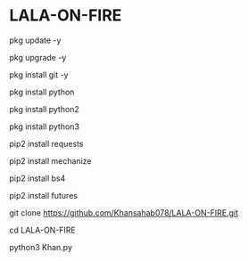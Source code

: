 # LALA-ON-FIRE

pkg update -y

pkg upgrade -y

pkg install git -y

pkg install python

pkg install python2

pkg install python3

pip2 install requests

pip2 install mechanize

pip2 install bs4

pip2 install futures

git clone https://github.com/Khansahab078/LALA-ON-FIRE.git

cd LALA-ON-FIRE

python3 Khan.py
